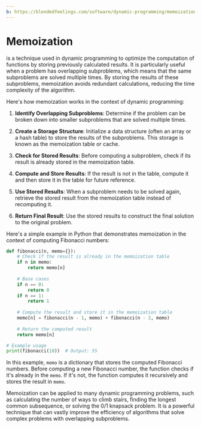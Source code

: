 ```yaml
---
b: https://blendedfeelings.com/software/dynamic-programming/memoization.md
---
```


# Memoization 
is a technique used in dynamic programming to optimize the computation of functions by storing previously calculated results. It is particularly useful when a problem has overlapping subproblems, which means that the same subproblems are solved multiple times. By storing the results of these subproblems, memoization avoids redundant calculations, reducing the time complexity of the algorithm.

Here's how memoization works in the context of dynamic programming:

1. **Identify Overlapping Subproblems**: Determine if the problem can be broken down into smaller subproblems that are solved multiple times.

2. **Create a Storage Structure**: Initialize a data structure (often an array or a hash table) to store the results of the subproblems. This storage is known as the memoization table or cache.

3. **Check for Stored Results**: Before computing a subproblem, check if its result is already stored in the memoization table.

4. **Compute and Store Results**: If the result is not in the table, compute it and then store it in the table for future reference.

5. **Use Stored Results**: When a subproblem needs to be solved again, retrieve the stored result from the memoization table instead of recomputing it.

6. **Return Final Result**: Use the stored results to construct the final solution to the original problem.

Here's a simple example in Python that demonstrates memoization in the context of computing Fibonacci numbers:

```python
def fibonacci(n, memo={}):
    # Check if the result is already in the memoization table
    if n in memo:
        return memo[n]
    
    # Base cases
    if n == 0:
        return 0
    if n == 1:
        return 1
    
    # Compute the result and store it in the memoization table
    memo[n] = fibonacci(n - 1, memo) + fibonacci(n - 2, memo)
    
    # Return the computed result
    return memo[n]

# Example usage
print(fibonacci(10))  # Output: 55
```

In this example, `memo` is a dictionary that stores the computed Fibonacci numbers. Before computing a new Fibonacci number, the function checks if it's already in the `memo`. If it's not, the function computes it recursively and stores the result in `memo`.

Memoization can be applied to many dynamic programming problems, such as calculating the number of ways to climb stairs, finding the longest common subsequence, or solving the 0/1 knapsack problem. It is a powerful technique that can vastly improve the efficiency of algorithms that solve complex problems with overlapping subproblems.